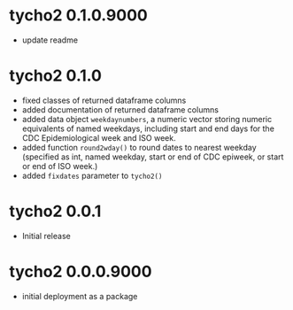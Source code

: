 # tycho2 0.1.0.9000

* update readme  


# tycho2 0.1.0

* fixed classes of returned dataframe columns
* added documentation of returned dataframe columns
* added data object `weekdaynumbers`, a numeric vector storing numeric equivalents of named weekdays, 
including start and end days for the CDC Epidemiological week and ISO week.
* added function `round2wday()` to round dates to nearest weekday (specified as int, named weekday, 
start or end of CDC epiweek, or start or end of ISO week.)
* added `fixdates` parameter to `tycho2()`

# tycho2 0.0.1

* Initial release

# tycho2 0.0.0.9000

* initial deployment as a package

